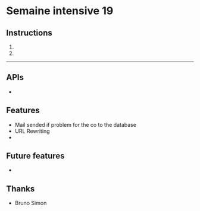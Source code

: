 # Semaine intensive 19 

## Instructions

1. 
2. 

___

## APIs
- 


## Features
- Mail sended if problem for the co to the database
- URL Rewriting
- 

## Future features
- 

## Thanks
- Bruno Simon